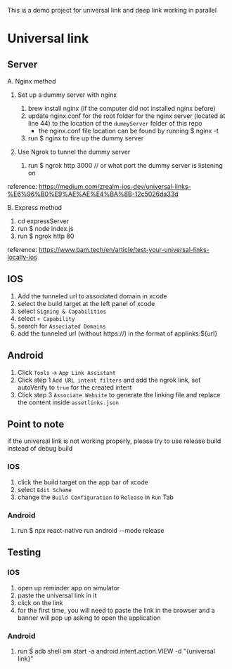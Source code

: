 This is a demo project for universal link and deep link working in parallel

# Universal link

## Server

A. Nginx method
1. Set up a dummy server with nginx
   1. brew install nginx (if the computer did not installed nginx before)
   2. update nginx.conf for the root folder for the nginx server (located at line 44) to the location of the `dummyServer` folder of this repo
      - the nginx.conf file location can be found by running $ nginx -t
   3. run $ nginx to fire up the dummy server

2. Use Ngrok to tunnel the dummy server
   1. run $ ngrok http 3000 // or what port the dummy server is listening on

reference: https://medium.com/zrealm-ios-dev/universal-links-%E6%96%B0%E9%AE%AE%E4%BA%8B-12c5026da33d

B. Express method
1. cd expressServer
2. run $ node index.js
3. run $ ngrok http 80

reference: https://www.bam.tech/en/article/test-your-universal-links-locally-ios

## IOS

1. Add the tunneled url to associated domain in xcode
2. select the build target at the left panel of xcode
3. select `Signing & Capabilities`
4. select `+ Capability`
5. search for `Associated Domains`
6. add the tunneled url (without https://) in the format of applinks:${url}

## Android

1. Click `Tools` -> `App Link Assistant`
2. Click step 1 `Add URL intent filters` and add the ngrok link, set autoVerify to `true` for the created intent
3. Click step 3 `Associate Website` to generate the linking file and replace the content inside `assetlinks.json`

## Point to note

if the universal link is not working properly, please try to use release build instead of debug build

### IOS

1. click the build target on the app bar of xcode
2. select `Edit Scheme`
3. change the `Build Configuration` to `Release` in `Run` Tab

### Android

1. run $ npx react-native run android --mode release

## Testing

### IOS

1. open up reminder app on simulator
2. paste the universal link in it
3. click on the link
4. for the first time, you will need to paste the link in the browser and a banner will pop up asking to open the application

### Android

1. run $ adb shell am start -a android.intent.action.VIEW -d "{universal link}"
